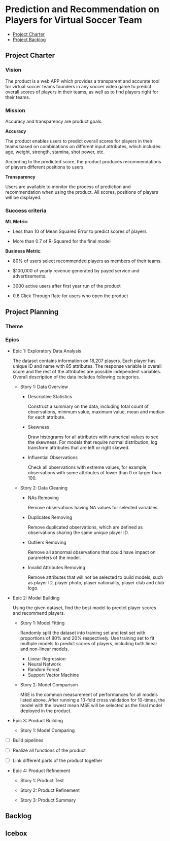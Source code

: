 # Prediction and Recommendation on Players for Virtual Soccer Team

<!-- toc -->

- [Project Charter](#project-charter)
- [Project Backlog](#project-backlog)

<!-- tocstop -->

## Project Charter 

### Vision

The product is a web APP which provides a transparent and accurate tool for virtual soccer teams founders in any soccer video game to predict overall scores of players in their teams, as well as to find players right for their teams.

### Mission

Accuracy and transparency are product goals.

**Accuracy**

The product enables users to predict overall scores for players in their teams based on combinations on different input attributes, which includes: age, weight, strength, stamina, shot power, etc.

According to the predicted score, the product produces recommendations of players different positions to users.

**Transparency**

Users are available to monitor the process of prediction and recommendation when using the product. All scores, positions of players will be displayed.

### Success criteria 

**ML Metric**: 

- Less than 10 of Mean Squared Error to predict  scores of players

- More than 0.7 of R-Squared for the final model

**Business Metric**: 

- 80% of users select recommended players as members of their teams.

- $100,000 of yearly revenue generated by payed service and advertisements.

- 3000 active users after first year run of the product

- 0.8 Click Through Rate for users who open the product

## Project Planning

### Theme

### Epics

- Epic 1: Exploratory Data Analysis

    The dataset contains information on 18,207 players. Each player has unique ID and name with 85 attributes. The response variable is overall score and the rest of the attributes are possible independent variables. Overall description of the data includes following categories.

  * Story 1: Data Overview

    + Descriptive Statistics
    
        Construct a summary on the data, including total count of observations, minimum value, maximum value, mean and median for each attribute.
        
    +  Skewness
    
        Draw histograms for all attributes with numerical values to see the skewness. For models that require normal distribution, log transform attributes that are left or right skewed.
      
    + Influential Observations
    
        Check all observations with extreme values, for example, observations with some attributes of lower than 0 or larger than 100.

  * Story 2: Data Cleaning
      
      + NAs Removing
       
         Remove observations having NA values for selected variables. 
         
      + Duplicates Removing
        
        Remove duplicated observations, which are defined as observations sharing the same unique player ID.
        
      + Outliers Removing
      
        Remove all abnormal observations that could have impact on parameters of the model.
      
      + Invalid Attributes Removing
     
        Remove attributes that will not be selected to build models, such as player ID, player photo, player nationality, player club and club logo.

- Epic 2: Model Building

  Using the given dataset, find the best model to predict player scores and recommend players.
  
  * Story 1: Model Fitting

    Randomly split the dataset into training set and test set with proportions of 80% and 20% respectively. Use training set to fit multiple models to predict scores of players, including both linear and non-linear models. 

    +  Linear Regression
    + Neural Network
    + Random Forest
    + Support Vector Machine
  
  * Story 2: Model Comparison  
  
    MSE is the common measurement of performances for all models listed above. After running a 10-fold cross validation for 10-times, the model with the lowest mean MSE will be selected as the final model deployed in the product.

- Epic 3: Product Building

  * Story 1: Model Comparing  

- [ ] Build pipelines

- [ ] Realize all functions of the product 

- [ ] Link different parts of the product together

- Epic 4: Product Refinement

  * Story 1: Product Test  

  * Story 2: Product Refinement
  
  * Story 3: Product Summary

## Backlog

## Icebox
<!--stackedit_data:
eyJoaXN0b3J5IjpbMTIwNTY3NjMyNCwtNTEzNjI3MzUzLDI3Nz
ExMDc3MSw2MDQ2NTcwNzYsLTg0MzUzMTE5NSw2MTc1NzI4NjAs
MjAzMzM3NjU1NSwtMjU5OTEzMjA3LC04MjMxMzAzOTUsLTkzNz
k0NDAsODAzOTg0NjgzLDE3NzU4MDYzNTAsODQ5MzE3ODk0LDEy
NTI2MzY2NTcsMTk4NjQ4NzI5OCwtMTcwODgyNzQwOSwxMDM0Mz
E2MzA3LDUxMDE3NDQyNSwtMjEwNTkzOTY4OCwtMTg4OTAwOTM0
M119
-->